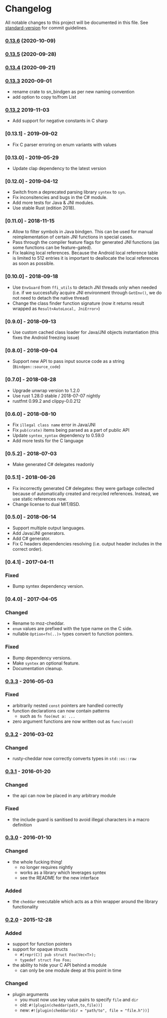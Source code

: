# Changelog

All notable changes to this project will be documented in this file. See [standard-version](https://github.com/conventional-changelog/standard-version) for commit guidelines.

### [0.13.6](https://github.com/maidsafe/sn_bindgen/compare/v0.13.5...v0.13.6) (2020-10-09)

### [0.13.5](https://github.com/maidsafe/sn_bindgen/compare/v0.13.4...v0.13.5) (2020-09-28)

### [0.13.4](https://github.com/maidsafe/sn_bindgen/compare/v0.13.3...v0.13.4) (2020-09-21)

### [0.13.3](https://github.com/maidsafe/sn_bindgen/compare/v0.13.2...v0.13.3) 2020-09-01

* rename crate to sn_bindgen as per new naming convention
* add option to copy to/from List<string>

### [0.13.2](https://github.com/maidsafe/sn_bindgen/compare/v0.13.1...v0.13.2) 2019-11-03

* Add support for negative constants in C sharp

### [0.13.1] - 2019-09-02

* Fix C parser erroring on enum variants with values

### [0.13.0] - 2019-05-29

* Update clap dependency to the latest version

### [0.12.0] - 2019-04-12

* Switch from a deprecated parsing library `syntex` to `syn`.
* Fix inconsitencies and bugs in the C# module.
* Add more tests for Java & JNI modules.
* Use stable Rust (edition 2018).

### [0.11.0] - 2018-11-15

* Allow to filter symbols in Java bindgen. This can be used for manual reimplementation of
  certain JNI functions in special cases.
* Pass through the compiler feature flags for generated JNI functions (as some functions
  can be feature-gated).
* Fix leaking local references. Because the Android local reference table is limited to 512
  entries it is important to deallocate the local references as soon as possible.

### [0.10.0] - 2018-09-18

* Use `EnvGuard` from `ffi_utils` to detach JNI threads only when needed (i.e. if we
  successfully acquire JNI environment through `GetEnv()`, we do not need to detach the
  native thread)
* Change the class finder function signature (now it returns result wrapped
  as `Result<AutoLocal, JniError>`)

### [0.9.0] - 2018-09-13

* Use custom cached class loader for Java/JNI objects instantiation (this fixes the Android
  freezing issue)

### [0.8.0] - 2018-09-04

* Support new API to pass input source code as a string (`Bindgen::source_code`)

### [0.7.0] - 2018-08-28

* Upgrade unwrap version to 1.2.0
* Use rust 1.28.0 stable / 2018-07-07 nightly
* rustfmt 0.99.2 and clippy-0.0.212

### [0.6.0] - 2018-08-10

* Fix `illegal class name` error in Java/JNI
* Fix `pub(crate)` items being parsed as a part of public API
* Update `syntex_syntax` dependency to 0.59.0
* Add more tests for the C language

### [0.5.2] - 2018-07-03

* Make generated C# delegates readonly

### [0.5.1] - 2018-06-26

* Fix incorrectly generated C# delegates: they were garbage collected because of automatically
  created and recycled references. Instead, we use static references now.
* Change license to dual MIT/BSD.

### [0.5.0] - 2018-06-14

* Support multiple output languages.
* Add Java/JNI generators.
* Add C# generator.
* Fix C headers dependencies resolving (i.e. output header includes in the correct order).

### [0.4.1] - 2017-04-11

### Fixed

* Bump syntex dependency version.

### [0.4.0] - 2017-04-05

### Changed

* Rename to moz-cheddar.
* `enum` values are prefixed with the type name on the C side.
* nullable `Option<fn(..)>` types convert to function pointers.

### Fixed

* Bump dependency versions.
* Make `syntex` an optional feature.
* Documentation cleanup.

### [0.3.3] - 2016-05-03

### Fixed

* arbitrarily nested `const` pointers are handled correctly
* function declarations can now contain patterns
    - such as `fn foo(mut a: ...`
* zero argument functions are now written out as `func(void)`

### [0.3.2] - 2016-03-02

### Changed

* rusty-cheddar now correctly converts types in `std::os::raw`

### [0.3.1] - 2016-01-20

### Changed

* the api can now be placed in any arbitrary module

### Fixed

* the include guard is sanitised to avoid illegal characters in a macro definition


### [0.3.0] - 2016-01-10

### Changed

* the whole fucking thing!
    - no longer requires nightly
    - works as a library which leverages syntex
    - see the README for the new interface

### Added

* the `cheddar` executable which acts as a thin wrapper around the library functionality


### [0.2.0] - 2015-12-28

### Added

* support for function pointers
* support for opaque structs
    - `#[repr(C)] pub struct Foo(Vec<T>);`
    - `typedef struct Foo Foo;`
* the ability to hide your C API behind a module
    - can only be one module deep at this point in time

### Changed

* plugin arguments
    - you must now use key value pairs to specify `file` and `dir`
    - old: `#![plugin(cheddar(path,to,file))]`
    - new: `#![plugin(cheddar(dir = "path/to", file = "file.h"))]`

[master]: https://github.com/Sean1708/rusty-cheddar/compare/v0.3.3...HEAD
[0.3.3]: https://github.com/Sean1708/rusty-cheddar/compare/v0.3.2...v0.3.3
[0.3.2]: https://github.com/Sean1708/rusty-cheddar/compare/v0.3.1...v0.3.2
[0.3.1]: https://github.com/Sean1708/rusty-cheddar/compare/v0.3.0...v0.3.1
[0.3.0]: https://github.com/Sean1708/rusty-cheddar/compare/v0.2.0...v0.3.0
[0.2.0]: https://github.com/Sean1708/rusty-cheddar/compare/v0.1.0...v0.2.0
